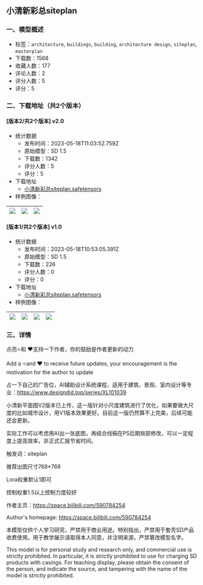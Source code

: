 ## 小清新彩总siteplan
### 一、模型概述

- 标签：`architecture`, `buildings`, `building`, `architecture design`, `siteplan`, `masterplan`
- 下载数：1568
- 收藏人数：177
- 评论人数：2
- 评分人数：5
- 评分：5

### 二、下载地址（共2个版本）

#### [版本2/共2个版本] v2.0

- 统计数据
  - 发布时间：2023-05-18T11:03:52.759Z
  - 原始模型：SD 1.5
  - 下载数：1342
  - 评分人数：5
  - 评分：5
- 下载地址
  - [小清新彩总siteplan.safetensors](https://civitai.com/api/download/models/73971)
- 样例图像：

| <img src="https://image.civitai.com/xG1nkqKTMzGDvpLrqFT7WA/8ceea8d4-26e1-4746-a154-526df2ecc51c/width=450/826289.jpeg" /> | <img src="https://image.civitai.com/xG1nkqKTMzGDvpLrqFT7WA/d5e54d9b-d861-4284-8ceb-f28ad85ae74d/width=450/826301.jpeg" /> | <img src="https://image.civitai.com/xG1nkqKTMzGDvpLrqFT7WA/d7e25748-d8b6-4cd7-8032-56e027245bef/width=450/826309.jpeg" /> |
| ---- | ---- | ---- |

#### [版本1/共2个版本] v1.0

- 统计数据
  - 发布时间：2023-05-18T10:53:05.391Z
  - 原始模型：SD 1.5
  - 下载数：226
  - 评分人数：0
  - 评分：0
- 下载地址
  - [小清新彩总siteplan.safetensors](https://civitai.com/api/download/models/71994)
- 样例图像：

| <img src="https://image.civitai.com/xG1nkqKTMzGDvpLrqFT7WA/a927f571-4af3-480d-aeaf-170ca2b805b1/width=450/803982.jpeg" /> | <img src="https://image.civitai.com/xG1nkqKTMzGDvpLrqFT7WA/b26b35de-21a0-4998-8f72-f1acfece8a72/width=450/803985.jpeg" /> | <img src="https://image.civitai.com/xG1nkqKTMzGDvpLrqFT7WA/cd854636-0b3a-41ed-a0de-748bc36ffffa/width=450/803986.jpeg" /> | <img src="https://image.civitai.com/xG1nkqKTMzGDvpLrqFT7WA/a831a78f-1ab2-47a6-b1dd-731412d93f2a/width=450/803992.jpeg" /> |
| ---- | ---- | ---- | ---- |


### 三、详情
<p>点亮⭐和 ❤️支持一下作者，你的鼓励是作者更新的动力</p><p>Add a ⭐and ❤️ to receive future updates, your encouragement is the motivation for the author to update</p><p>占一下自己的广告位，AI辅助设计系统课程，适用于建筑、景观、室内设计等专业：<a target="_blank" rel="ugc" href="https://www.designdid.top/series/XL101039">https://www.designdid.top/series/XL101039</a></p><p></p><p>小清新平面图V2版本已上传，这一版针对小尺度建筑进行了优化，如果要做大尺度的比如城市设计，用V1版本效果更好。目前这一版仍然算不上完美，后续可能还会更新。</p><p></p><p>实际工作可以考虑用AI出一张底图，再结合线稿在PS后期局部修改，可以一定程度上提高效率，非正式汇报节省时间。</p><p></p><p>触发词：siteplan</p><p>推荐出图尺寸768*768</p><p>Lora权重默认1即可</p><p>控制权重1.5以上控制力度较好</p><p></p><p>作者主页：<a target="_blank" rel="ugc" href="https://space.bilibili.com/590784254">https://space.bilibili.com/590784254</a></p><p>Author's homepage: <a target="_blank" rel="ugc" href="https://space.bilibili.com/590784254">https://space.bilibili.com/590784254</a></p><p>本模型仅供个人学习研究，严禁用于商业用途。特别指出，严禁用于套壳SD产品收费使用。用于教学展示请取得本人同意，并注明来源，严禁篡改模型名字。</p><p>This model is for personal study and research only, and commercial use is strictly prohibited. In particular, it is strictly prohibited to use for charging SD products with casings. For teaching display, please obtain the consent of the person, and indicate the source, and tampering with the name of the model is strictly prohibited.</p>